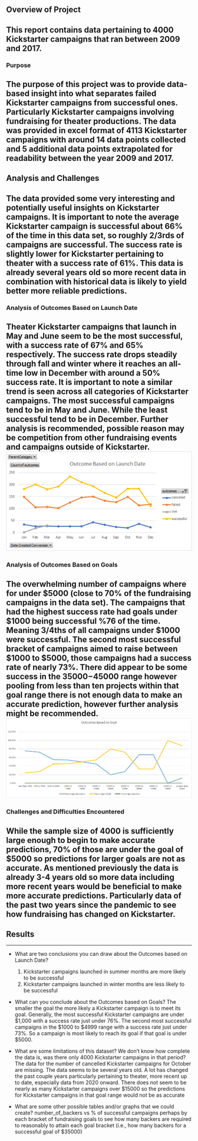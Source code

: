 ## Overview of Project
This report contains data pertaining to 4000 Kickstarter campaigns that ran between 2009 and 2017.
---
### Purpose
  The purpose of this project was to provide data-based insight into what separates failed Kickstarter campaigns from successful ones. Particularly Kickstarter campaigns involving fundraising for theater productions. The data was provided in excel format of 4113 Kickstarter campaigns with around 14 data points collected and 5 additional data points extrapolated for readability between the year 2009 and 2017.
---
## Analysis and Challenges
  The data provided some very interesting and potentially useful insights on Kickstarter campaigns. It is important to note the average Kickstarter campaign is successful about 66% of the time in this data set, so roughly 2/3rds of campaigns are successful.  The success rate is slightly lower for Kickstarter pertaining to theater with a success rate of 61%.  This data is already several years old so more recent data in combination with historical data is likely to yield better more reliable predictions.
---
### Analysis of Outcomes Based on Launch Date
  Theater Kickstarter campaigns that launch in May and June seem to be the most successful, with a success rate of 67% and 65% respectively. The success rate drops steadily through fall and winter where it reaches an all-time low in December with around a 50% success rate.  It is important to note a similar trend is seen across all categories of Kickstarter campaigns.  The most successful campaigns tend to be in May and June. While the least successful tend to be in December.  Further analysis is recommended, possible reason may be competition from other fundraising events and campaigns outside of Kickstarter.
![OutcomeBasedOnLaunchDate](Resources/OutcomeBasedOnLaunchDate.png)
---
### Analysis of Outcomes Based on Goals
  The overwhelming number of campaigns where for under $5000 (close to 70% of the fundraising campaigns in the data set). The campaigns that had the highest success rate had goals under $1000 being successful %76 of the time. Meaning 3/4ths of all campaigns under $1000 were successful. The second most successful bracket of campaigns aimed to raise between $1000 to $5000, those campaigns had a success rate of nearly 73%.
There did appear to be some success in the $35000-$45000 range however pooling from less than ten projects within that goal range there is not enough data to make an accurate prediction, however further analysis might be recommended.
![OutcomesBasedOnGoal](Resources/OutcomesBasedOnGoal.png)
---
### Challenges and Difficulties Encountered
  While the sample size of 4000 is sufficiently large enough to begin to make accurate predictions, 70% of those are under the goal of $5000 so predictions for larger goals are not as accurate.  As mentioned previously the data is already 3-4 years old so more data including more recent years would be beneficial to make more accurate predictions.  Particularly data of the past two years since the pandemic to see how fundraising has changed on Kickstarter.
---
## Results
---
- What are two conclusions you can draw about the Outcomes based on Launch Date?
  1. Kickstarter campaigns launched in summer months are more likely to be successful
  2. Kickstarter campaigns launched in winter months are less likely to be successful
 
- What can you conclude about the Outcomes based on Goals?
The smaller the goal the more likely a Kickstarter campaign is to meet its goal.
Generally, the most successful Kickstarter campaigns are under $1,000 with a success rate just under 76%. The second most successful campaigns in the $1000 to $4999 range with a success rate just under 73%.  So a campaign is most likely to reach its goal if that goal is under $5000.

- What are some limitations of this dataset?
We don’t know how complete the data is, was there only 4000 Kickstarter campaigns in that period?
The data for the number of cancelled Kickstarter campaigns for October are missing. 
The data seems to be several years old. A lot has changed the past couple years particularly pertaining to theater, more recent up to date, especially data from 2020 onward.
There does not seem to be nearly as many Kickstarter campaigns over $15000 so the predictions for Kickstarter campaigns in that goal range would not be as accurate

- What are some other possible tables and/or graphs that we could create?
number_of_backers vs % of successful campaigns perhaps by each bracket of fundraising goals to see how many backers are required to reasonably to attain each goal bracket (i.e., how many backers for a successful goal of $35000)
